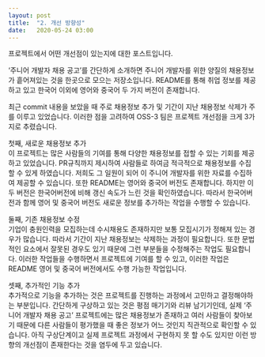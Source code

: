 ```yaml
---
layout: post
title:  "2. 개선 방향성"
date:   2020-05-24 03:00
---
```

프로젝트에서 어떤 개선점이 있는지에 대한 포스트입니다.

‘주니어 개발자 채용 공고’를 간단하게 소개하면 주니어 개발자를 위한 양질의 채용정보가 흩어져있는 것을 한곳으로 모으는 저장소입니다. README를 통해 취업 정보를 제공하고 있고 한국어 이외에 영어와 중국어 두 가지 버전이 존재합니다. 

최근 commit 내용을 보았을 때 주로 채용정보 추가 및 기간이 지난 채용정보 삭제가 주를 이루고 있었습니다. 이러한 점을 고려하여 OSS-3 팀은 프로젝트 개선점을 크게 3가지로 추렸습니다.

첫째, 새로운 채용정보 추가   
이 프로젝트는 많은 사람들의 기여를 통해 다양한 채용정보를 접할 수 있는 기회를 제공하고 있었습니다. PR규칙까지 제시하여 사람들로 하여금 적극적으로 채용정보를 수집할 수 있게 하였습니다. 저희도 그 일원이 되어 이 주니어 개발자를 위한 자료를 수집하여 제공할 수 있습니다. 또한 README는 영어와 중국어 버전도 존재합니다. 하지만 이 두 버전은 한국어버전에 비해 갱신 속도가 느린 것을 확인하였습니다. 따라서 한국어버전과 함께 영어 및 중국어 버전도 새로운 정보를 추가하는 작업을 수행할 수 있습니다.

둘째, 기존 채용정보 수정   
기업이 충원인력을 모집하는데 수시채용도 존재하지만 보통 모집시기가 정해져 있는 경우가 많습니다. 따라서 기간이 지난 채용정보는 삭제하는 과정이 필요합니다. 또한 문법적인 요소에서 잘못된 경우도 있기 때문에 그런 부분들을 수정해주는 작업도 필요합니다. 이러한 작업들을 수행하면서 프로젝트에 기여를 할 수 있고, 이러한 작업은 README 영어 및 중국어 버전에서도 수행 가능한 작업입니다.

셋째, 추가적인 기능 추가   
추가적으로 기능을 추가하는 것은 프로젝트를 진행하는 과정에서 고민하고 결정해야하는 부분입니다. 간단하게 구상하고 있는 것은 평점 매기기와 리뷰 남기기인데, 실제 ‘주니어 개발자 채용 공고’ 프로젝트에는 많은 채용정보가 존재하고 여러 사람들이 찾아보기 때문에 다른 사람들이 평가했을 때 좋은 정보가 어느 것인지 직관적으로 확인할 수 있습니다. 아직 구상단계이고 실제 프로젝트 과정에서 구현하지 못 할 수도 있지만 이런 방향의 개선점이 존재한다는 것을 염두에 두고 있습니다.
